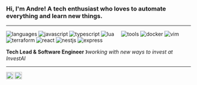 

### Hi, I'm Andre! A tech enthusiast who loves to automate everything and learn new things.

----

![languages](https://img.shields.io/static/v1?label=&message=languages:&color=111&style=flat-square)
![javascript](https://img.shields.io/static/v1?logo=javascript&label=&message=javascript&color=36465D&logoColor=AAA&style=flat-square)
![typescript](https://img.shields.io/static/v1?logo=typescript&label=&message=typescript&color=36465D&logoColor=AAA&style=flat-square)
![lua](https://img.shields.io/static/v1?logo=lua&label=&message=lua&color=36465D&logoColor=AAA&style=flat-square)
&nbsp;&nbsp;&nbsp;
![tools](https://img.shields.io/static/v1?label=&message=tools:&color=111&style=flat-square)
![docker](https://img.shields.io/static/v1?logo=docker&label=&message=docker&color=36465D&logoColor=AAA&style=flat-square)
![vim](https://img.shields.io/static/v1?logo=vim&label=&message=vim&color=36465D&logoColor=AAA&style=flat-square)
![terraform](https://img.shields.io/static/v1?logo=terraform&label=&message=terraform&color=36465D&logoColor=AAA&style=flat-square)
![react](https://img.shields.io/static/v1?logo=react&label=&message=react&color=36465D&logoColor=AAA&style=flat-square)
![nestjs](https://img.shields.io/static/v1?logo=nestjs&label=&message=nestjs&color=36465D&logoColor=AAA&style=flat-square)
![express](https://img.shields.io/static/v1?logo=express&label=&message=express&color=36465D&logoColor=AAA&style=flat-square)
&nbsp;&nbsp;&nbsp;

**Tech Lead & Software Engineer** &#12299;_working with new ways to invest at InvestAI_

----

<a href="https://twitter.com/andrepxa">
  <img align="left" alt="Andre's Twitter" width="20px" src="https://simpleicons.now.sh/twitter/495f7e" />
</a>
<a href="https://linkedin.com/in/andrepaxiega">
  <img align="left" alt="Andre's LinkedIn" width="20px" src="https://simpleicons.now.sh/linkedin/495f7e" />
</a>
